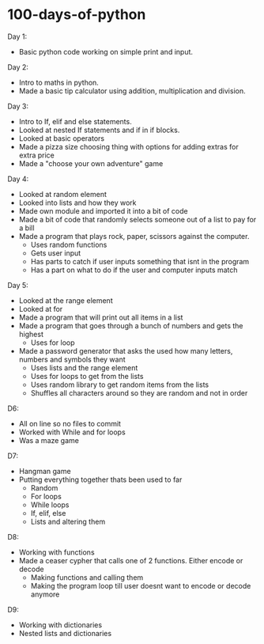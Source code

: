 # 100-days-of-python

Day 1: 
- Basic python code working on simple print and input. 

Day 2:
- Intro to maths in python. 
- Made a basic tip calculator using addition, multiplication and division.

Day 3:
- Intro to If, elif and else statements. 
- Looked at nested If statements and if in if blocks.
- Looked at basic operators
- Made a pizza size choosing thing with options for adding extras for extra price
- Made a "choose your own adventure" game

Day 4:
- Looked at random element
- Looked into lists and how they work
- Made own module and imported it into a bit of code
- Made a bit of code that randomly selects someone out of a list to pay for a bill
- Made a program that plays rock, paper, scissors against the computer.
    - Uses random functions
    - Gets user input
    - Has parts to catch if user inputs something that isnt in the program
    - Has a part on what to do if the user and computer inputs match

Day 5:
- Looked at the range element
- Looked at for 
- Made a program that will print out all items in a list
- Made a program that goes through a bunch of numbers and gets the highest
    - Uses for loop
- Made a password generator that asks the used how many letters, numbers and symbols they want
    - Uses lists and the range element
    - Uses for loops to get from the lists
    - Uses random library to get random items from the lists
    - Shuffles all characters around so they are random and not in order

D6:
- All on line so no files to commit
- Worked with While and for loops
- Was a maze game

D7:
- Hangman game
- Putting everything together thats been used to far
    - Random
    - For loops
    - While loops
    - If, elif, else
    - Lists and altering them

D8:
- Working with functions
- Made a ceaser cypher that calls one of 2 functions. Either encode or decode
    - Making functions and calling them
    - Making the program loop till user doesnt want to encode or decode anymore

D9:
- Working with dictionaries
- Nested lists and dictionaries